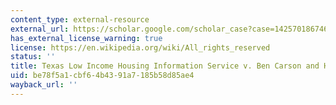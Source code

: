 ```yaml
---
content_type: external-resource
external_url: https://scholar.google.com/scholar_case?case=14257018674667678939&q=Texas+Low+Income+Housing+Information+Service+v.+Ben+Carson+and+HUD&hl=en&as_sdt=40000006
has_external_license_warning: true
license: https://en.wikipedia.org/wiki/All_rights_reserved
status: ''
title: Texas Low Income Housing Information Service v. Ben Carson and HUD
uid: be78f5a1-cbf6-4b43-91a7-185b58d85ae4
wayback_url: ''
---
```


